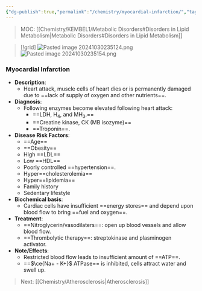 ```yaml
---
{"dg-publish":true,"permalink":"/chemistry/myocardial-infarction/","tags":["Chemistry/Biochemistry","Metabolic_Disorders/Lipid_metab","Disease"]}
---
```


> MOC: [[Chemistry/KEMBEL1/Metabolic Disorders#Disorders in Lipid Metabolism\|Metabolic Disorders#Disorders in Lipid Metabolism]]

>[!grid]
>![Pasted image 20241030235124.png](/img/user/Attachments/Pasted%20image%2020241030235124.png)
>![Pasted image 20241030235154.png](/img/user/Attachments/Pasted%20image%2020241030235154.png)

### Myocardial Infarction
- **Description**: 
	- Heart attack, muscle cells of heart dies or is permanently damaged due to ==lack of supply of oxygen and other nutrients==.
- **Diagnosis**: 
	- Following enzymes become elevated following heart attack:
		- ==LDH, H$_4$, and MH$_3$.==
		- ==Creatine kinase, CK (MB isozyme)==
		- ==Troponin==.
- **Disease Risk Factors**:
	- ==Age==
	- ==Obesity==
	- High ==LDL==
	- Low ==HDL==
	- Poorly controlled ==hypertension==.
	- Hyper==cholesterolemia==
	- Hyper==lipidemia==
	- Family history
	- Sedentary lifestyle
- **Biochemical basis**: 
	- Cardiac cells have insufficient ==energy stores== and depend upon blood flow to bring ==fuel and oxygen==.
- **Treatment**:
	- ==Nitroglycerin/vasodilaters==: open up blood vessels and allow blood flow.
	- ==Thrombolytic therapy==: streptokinase and plasminogen activator.
- **Note/Effects**:
	- Restricted blood flow leads to insufficient amount of ==ATP==.
	- ==$\ce{Na+ - K+}$ ATPase== is inhibited, cells attract water and swell up.
<!--ID: 1730318525771-->


> Next: [[Chemistry/Atherosclerosis\|Atherosclerosis]]